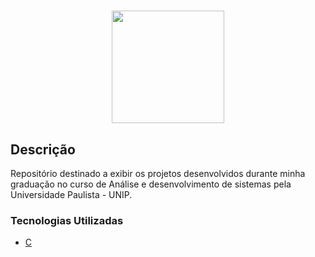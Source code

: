 
<h1 align="center"><img height ="180em" src="https://meuvestibular.com.br/wp-content/uploads/2020/08/1-1.png" align ="center">


## Descrição

Repositório destinado a exibir os projetos desenvolvidos durante minha graduação no curso de Análise e desenvolvimento de sistemas pela Universidade Paulista - UNIP. 

### Tecnologias Utilizadas

* [C](https://learn.microsoft.com/pt-br/cpp/c-language/?view=msvc-170)
